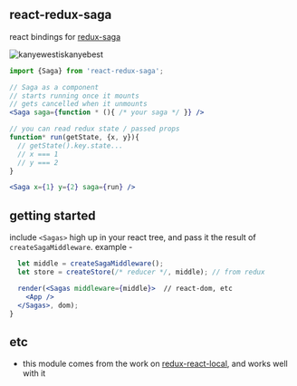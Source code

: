 react-redux-saga
---

react bindings for [redux-saga](https://github.com/yelouafi/redux-saga/)

![kanyewestiskanyebest](https://i.imgur.com/Gcs02Lo.png)

```jsx
import {Saga} from 'react-redux-saga';

// Saga as a component
// starts running once it mounts
// gets cancelled when it unmounts
<Saga saga={function * (){ /* your saga */ }} />

// you can read redux state / passed props
function* run(getState, {x, y}){
  // getState().key.state...
  // x === 1
  // y === 2
}

<Saga x={1} y={2} saga={run} />

```

getting started
---

include `<Sagas>` high up in your react tree, and pass it the result of `createSagaMiddleware`. example -

```jsx
  let middle = createSagaMiddleware();
  let store = createStore(/* reducer */, middle); // from redux

  render(<Sagas middleware={middle}>  // react-dom, etc
    <App />
  </Sagas>, dom);
}

```

etc
---

- this module comes from the work on [redux-react-local](https://github.com/threepointone/redux-react-local), and works well with it